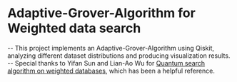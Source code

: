 # Adaptive-Grover-Algorithm for Weighted data search
-- This project implements an Adaptive-Grover-Algorithm using Qiskit, analyzing different dataset
distributions and producing visualization results.
-- Special thanks to Yifan Sun and Lian-Ao Wu for [Quantum search algorithm on weighted databases](https://www.nature.com/articles/s41598-024-81701-7), which has been a helpful reference.
